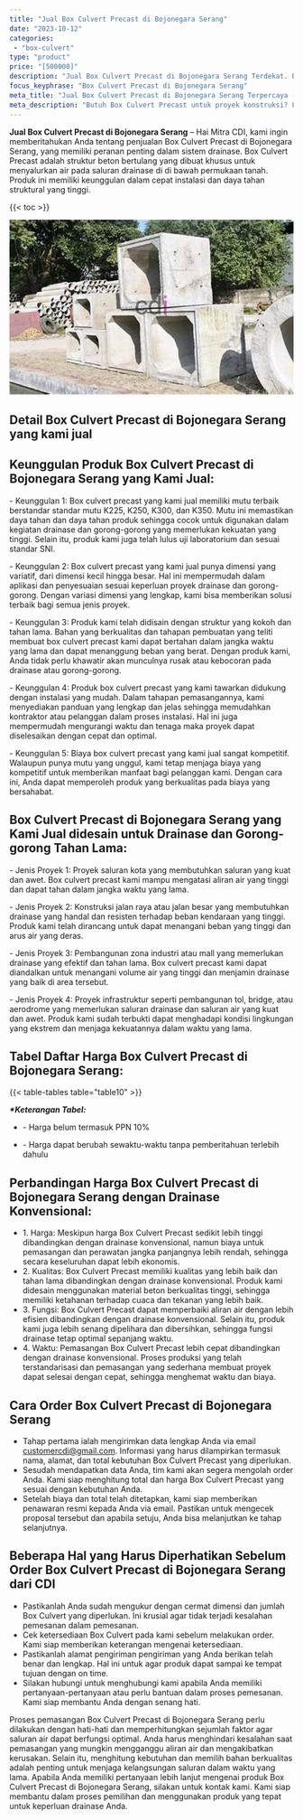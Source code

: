 ```yaml
---
title: "Jual Box Culvert Precast di Bojonegara Serang"
date: "2023-10-12"
categories:
 - "box-culvert"
type: "product"
price: "[500000]"
description: "Jual Box Culvert Precast di Bojonegara Serang Terdekat. Box Culvert Precast unggulan untuk kebutuhan konstruksi dengan performa optimal. Segera dapatkan informasi detail."
focus_keyphrase: "Box Culvert Precast di Bojonegara Serang"
meta_title: "Jual Box Culvert Precast di Bojonegara Serang Terpercaya - CDI"
meta_description: "Butuh Box Culvert Precast untuk proyek konstruksi? Layanan profesional kami siap membantu dengan solusi terbaik. Klik untuk penawaran istimewa."
---
```


**Jual Box Culvert Precast di Bojonegara Serang** – Hai Mitra CDI, kami ingin memberitahukan Anda tentang penjualan Box Culvert Precast di Bojonegara Serang, yang memiliki peranan penting dalam sistem drainase. Box Culvert Precast adalah struktur beton bertulang yang dibuat khusus untuk menyalurkan air pada saluran drainase di di bawah permukaan tanah. Produk ini memiliki keunggulan dalam cepat instalasi dan daya tahan struktural yang tinggi.

{{< toc >}}

![Jual Box Culvert Precast di Bojonegara Serang](/images/box-culvert/box-culvert-17.jpg)

## Detail Box Culvert Precast di Bojonegara Serang yang kami jual 

## Keunggulan Produk Box Culvert Precast di Bojonegara Serang yang Kami Jual:

\- Keunggulan 1: Box culvert precast yang kami jual memiliki mutu terbaik berstandar standar mutu K225, K250, K300, dan K350. Mutu ini memastikan daya tahan dan daya tahan produk sehingga cocok untuk digunakan dalam kegiatan drainase dan gorong-gorong yang memerlukan kekuatan yang tinggi. Selain itu, produk kami juga telah lulus uji laboratorium dan sesuai standar SNI.

\- Keunggulan 2: Box culvert precast yang kami jual punya dimensi yang variatif, dari dimensi kecil hingga besar. Hal ini mempermudah dalam aplikasi dan penyesuaian sesuai keperluan proyek drainase dan gorong-gorong. Dengan variasi dimensi yang lengkap, kami bisa memberikan solusi terbaik bagi semua jenis proyek.

\- Keunggulan 3: Produk kami telah didisain dengan struktur yang kokoh dan tahan lama. Bahan yang berkualitas dan tahapan pembuatan yang teliti membuat box culvert precast kami dapat bertahan dalam jangka waktu yang lama dan dapat menanggung beban yang berat. Dengan produk kami, Anda tidak perlu khawatir akan munculnya rusak atau kebocoran pada drainase atau gorong-gorong.

\- Keunggulan 4: Produk box culvert precast yang kami tawarkan didukung dengan instalasi yang mudah. Dalam tahapan pemasangannya, kami menyediakan panduan yang lengkap dan jelas sehingga memudahkan kontraktor atau pelanggan dalam proses instalasi. Hal ini juga mempermudah mengurangi waktu dan tenaga maka proyek dapat diselesaikan dengan cepat dan optimal.

\- Keunggulan 5: Biaya box culvert precast yang kami jual sangat kompetitif. Walaupun punya mutu yang unggul, kami tetap menjaga biaya yang kompetitif untuk memberikan manfaat bagi pelanggan kami. Dengan cara ini, Anda dapat memperoleh produk yang berkualitas pada biaya yang bersahabat.

## Box Culvert Precast di Bojonegara Serang yang Kami Jual didesain untuk Drainase dan Gorong-gorong Tahan Lama:

\- Jenis Proyek 1: Proyek saluran kota yang membutuhkan saluran yang kuat dan awet. Box culvert precast kami mampu mengatasi aliran air yang tinggi dan dapat tahan dalam jangka waktu yang lama.

\- Jenis Proyek 2: Konstruksi jalan raya atau jalan besar yang membutuhkan drainase yang handal dan resisten terhadap beban kendaraan yang tinggi. Produk kami telah dirancang untuk dapat menangani beban yang tinggi dan arus air yang deras.

\- Jenis Proyek 3: Pembangunan zona industri atau mall yang memerlukan drainase yang efektif dan tahan lama. Box culvert precast kami dapat diandalkan untuk menangani volume air yang tinggi dan menjamin drainase yang baik di area tersebut.

\- Jenis Proyek 4: Proyek infrastruktur seperti pembangunan tol, bridge, atau aerodrome yang memerlukan saluran drainase dan saluran air yang kuat dan awet. Produk kami sudah terbukti dapat menghadapi kondisi lingkungan yang ekstrem dan menjaga kekuatannya dalam waktu yang lama.

## Tabel Daftar Harga Box Culvert Precast di Bojonegara Serang:

{{< table-tables table="table10" >}}

**_\*Keterangan Tabel:_**

*   \- Harga belum termasuk PPN 10%

*   \- Harga dapat berubah sewaktu-waktu tanpa pemberitahuan terlebih dahulu

## Perbandingan Harga Box Culvert Precast di Bojonegara Serang dengan Drainase Konvensional:

*   1\. Harga: Meskipun harga Box Culvert Precast sedikit lebih tinggi dibandingkan dengan drainase konvensional, namun biaya untuk pemasangan dan perawatan jangka panjangnya lebih rendah, sehingga secara keseluruhan dapat lebih ekonomis.
*   2\. Kualitas: Box Culvert Precast memiliki kualitas yang lebih baik dan tahan lama dibandingkan dengan drainase konvensional. Produk kami didesain menggunakan material beton berkualitas tinggi, sehingga memiliki ketahanan terhadap cuaca dan tekanan yang lebih baik.
*   3\. Fungsi: Box Culvert Precast dapat memperbaiki aliran air dengan lebih efisien dibandingkan dengan drainase konvensional. Selain itu, produk kami juga lebih senang dipelihara dan dibersihkan, sehingga fungsi drainase tetap optimal sepanjang waktu.
*   4\. Waktu: Pemasangan Box Culvert Precast lebih cepat dibandingkan dengan drainase konvensional. Proses produksi yang telah terstandarisasi dan pemasangan yang sederhana membuat proyek dapat selesai dengan cepat, sehingga menghemat waktu dan biaya.

## Cara Order Box Culvert Precast di Bojonegara Serang

*   Tahap pertama ialah mengirimkan data lengkap Anda via email customercdi@gmail.com. Informasi yang harus dilampirkan termasuk nama, alamat, dan total kebutuhan Box Culvert Precast yang diperlukan.
*   Sesudah mendapatkan data Anda, tim kami akan segera mengolah order Anda. Kami siap menghitung total dan harga Box Culvert Precast yang sesuai dengan kebutuhan Anda.
*   Setelah biaya dan total telah ditetapkan, kami siap memberikan penawaran resmi kepada Anda via email. Pastikan untuk mengecek proposal tersebut dan apabila setuju, Anda bisa melanjutkan ke tahap selanjutnya.

## Beberapa Hal yang Harus Diperhatikan Sebelum Order Box Culvert Precast di Bojonegara Serang dari CDI

*   Pastikanlah Anda sudah mengukur dengan cermat dimensi dan jumlah Box Culvert yang diperlukan. Ini krusial agar tidak terjadi kesalahan pemesanan dalam pemesanan.
*   Cek ketersediaan Box Culvert pada kami sebelum melakukan order. Kami siap memberikan keterangan mengenai ketersediaan.
*   Pastikanlah alamat pengiriman pengiriman yang Anda berikan telah benar dan lengkap. Hal ini untuk agar produk dapat sampai ke tempat tujuan dengan on time.
*   Silakan hubungi untuk menghubungi kami apabila Anda memiliki pertanyaan-pertanyaan atau perlu bantuan dalam proses pemesanan. Kami siap membantu Anda dengan senang hati.

Proses pemasangan Box Culvert Precast di Bojonegara Serang perlu dilakukan dengan hati-hati dan memperhitungkan sejumlah faktor agar saluran air dapat berfungsi optimal. Anda harus menghindari kesalahan saat pemasangan yang mungkin mengganggu aliran air dan mengakibatkan kerusakan. Selain itu, menghitung kebutuhan dan memilih bahan berkualitas adalah penting untuk menjaga kelangsungan saluran dalam waktu yang lama. Apabila Anda memiliki pertanyaan lebih lanjut mengenai produk Box Culvert Precast di Bojonegara Serang, silakan untuk kontak kami. Kami siap membantu dalam proses pemilihan dan menggunakan produk yang tepat untuk keperluan drainase Anda.